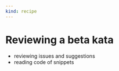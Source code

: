 ```yaml
---
kind: recipe
---
```


# Reviewing a beta kata

- reviewing issues and suggestions
- reading code of snippets

